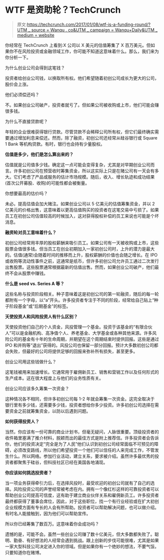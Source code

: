 # WTF 是资助轮？TechCrunch

> 原文:[https://techcrunch.com/2017/01/08/wtf-is-a-funding-round/?UTM _ source = Wanqu . co&UTM _ campaign = Wanqu+Daily&UTM _ medium = website](https://techcrunch.com/2017/01/08/wtf-is-a-funding-round/?utm_source=wanqu.co&utm_campaign=Wanqu+Daily&utm_medium=website)

你经常在 TechCrunch 上看到:X 公司以 X 美元的估值筹集了 X 百万美元。但如果你不在风险投资或金融领域工作，你可能不知道这意味着什么。那么，我们来为你分析一下。

为什么创业公司会得到这笔钱？

投资者给创业公司钱，以换取所有权。他们希望随着初创公司成长为更大的公司，股价会上涨。

他们必须偿还吗？

不。如果创业公司破产，投资者就亏了。但如果公司被收购或上市，他们可能会赚很多钱。

为什么不直接贷款呢？

年轻的企业很难获得银行贷款。尽管贷款不会稀释公司所有权，但它们最终确实需要通过增加利息来偿还。然而，除了融资，初创公司还经常从硅谷银行或 Square 1 Bank 等机构贷款。有时，银行也会持有少量股权。

**估值是多少，他们是怎么算出来的？**

估值就是公司值多少钱。确定这一点可能会变得复杂，尤其是对早期创业公司而言。许多初创公司在预营收时筹集资金，所以这实际上只是在赌公司有一天会有多大。它们考虑了产品或服务的估计市场规模。随后，收入、增长轨迹和成功结果(首次公开募股、收购)的可能性都会被衡量。

你想要最高的估价吗？

未必。提高估值会加大赌注。如果创业公司以 5 亿美元的估值筹集资金，并以 2 亿美元的价格出售，这意味着以更高估值购买的投资者在这笔交易中亏损了。如果员工在初创公司估值较高的时候加入，这对获得股权补偿的员工来说也可能是个坏消息。

**融资轮对员工意味着什么？**

初创公司经常用丰厚的股权薪酬来吸引员工。如果公司有一天被收购或上市，这些股票会值很多钱。但当员工在创业初期加入一家初创公司时，上升的潜力是最大的。估值(通常)会随着时间的推移而上升，股权薪酬的价值也会随之增长。在 IPO 或收购等流动性事件之前，这通常是纸币，但许多初创公司允许员工通过二次发行出售股票。这些股票通常根据最新的估值出售。然而，如果创业公司破产，他们最终不会从股票中赚钱。

**什么是 seed vs. Series A 等？**

这些名称与投资阶段相关。种子意味着这是初创公司的第一轮融资，随后的每一轮都附有一个字母，以“a”开头。许多投资者专注于不同的阶段，经常给自己贴上“种子阶段基金”或“后期基金”的标签。

**天使投资人和风险投资人有什么区别？**

天使投资他们自己的个人资金，风投管理一个基金。投资于该基金的“有限合伙人”可以是金融机构、高净值个人、养老基金、大学基金或各种其他来源。许多风险公司的基金有十年的生命周期，并期望在这个周期结束时提供回报。这些是通过 IPO 和并购等“退出”获得的。风投公司也保留一部分回报。预计大多数初创公司都会失败，但最好的公司将提供足够的回报来弥补所有损失，甚至更多。

创业公司用这些钱做什么？

这笔钱被用来加速增长。它通常用于雇佣新员工、销售和营销工作以及任何形式的生产成本。这在很大程度上与他们的业务性质有关。

创业公司应该多久筹集一次资金？

这种情况各不相同，但许多初创公司每 1-2 年就会筹集一次资金。这完全取决于银行里有多少钱，还需要多少钱，投资者想给你多少投资。许多初创公司选择在需要资金之前就筹集资金，以防以后遇到问题。

**如何获得投资人？**

当然，你应该有一份可靠的商业计划书，但毫无疑问，人脉很重要。顶级投资者的收件箱里塞满了推介材料，脱颖而出的最佳方式是附上推荐信。许多投资者会告诉你，他们的投资决定“完全是为了人民”他们认识到初创公司经常面临不可预见的障碍，必须改变路线，所以他们希望投资一个他们可以信任的人来完成工作，不管发生什么。所以网络。参加行业活动，建立关系，要求被介绍。虽然许多最优秀的投资者都聚焦于硅谷，但科技社区已经在美国各地涌现。

**你应该如何挑选投资者？**

当一项业务获得牵引力后，在选择风投时，最受欢迎的初创公司就有了自己的选择。风险投资公司的声誉经常被考虑在内。拥有一个像红杉这样的可靠投资者可以帮助创业公司提高可信度，这有助于建立商业伙伴关系和雇佣新员工。许多投资者最终都获得了董事会席位，因此，对于这些职位，找一个有行业经验或在扩大初创企业规模方面有专长的人会有所帮助。投资者可以帮助解决问题，也可以做介绍。有时名人能接触到，因为他们可以帮助宣传。

所以你已经筹集了数百万。这意味着你会成功吗？

遗憾的是，可能不会。虽然一些创业公司赚了数十亿美元，但大多数都失败了。聪明、勤奋、有好想法的人经常会遇到挑战。跟上创新的步伐可能很难，尤其是如果一家大型科技公司决定进入你的领域。但是如果你有一个绝妙的想法，不要气馁。只要知道你在赌博。